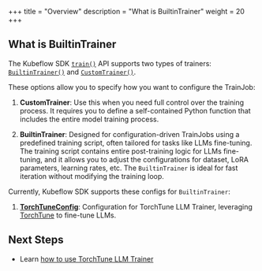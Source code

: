 +++
title = "Overview"
description = "What is BuiltinTrainer"
weight = 20
+++

## What is BuiltinTrainer

The Kubeflow SDK [`train()`](https://github.com/kubeflow/sdk/blob/e065767999361772758c0c12b2b154c3589d45ae/python/kubeflow/trainer/api/trainer_client.py#L156) API supports two types of trainers: [`BuiltinTrainer()`](https://github.com/kubeflow/sdk/blob/e065767999361772758c0c12b2b154c3589d45ae/python/kubeflow/trainer/types/types.py#L140) and [`CustomTrainer()`](https://github.com/kubeflow/sdk/blob/e065767999361772758c0c12b2b154c3589d45ae/python/kubeflow/trainer/types/types.py#L26).

These options allow you to specify how you want to configure the TrainJob:

1. **CustomTrainer**: Use this when you need full control over the training process. It requires you to define a self-contained Python function that includes the entire model training process. 

2. **BuiltinTrainer**: Designed for configuration-driven TrainJobs using a predefined training script, often tailored for tasks like LLMs fine-tuning. The training script contains entire post-training logic for LLMs fine-tuning, and it allows you to adjust the configurations for dataset, LoRA parameters, learning rates, etc. The `BuiltinTrainer` is ideal for fast iteration without modifying the training loop.

Currently, Kubeflow SDK supports these configs for `BuiltinTrainer`:

1. [**TorchTuneConfig**](https://github.com/kubeflow/sdk/blob/e065767999361772758c0c12b2b154c3589d45ae/python/kubeflow/trainer/types/types.py#L109): Configuration for TorchTune LLM Trainer, leveraging [TorchTune](https://github.com/pytorch/torchtune) to fine-tune LLMs.

## Next Steps

- Learn [how to use TorchTune LLM Trainer](/docs/components/trainer/user-guides/builtin-trainer/torchtune.md)
